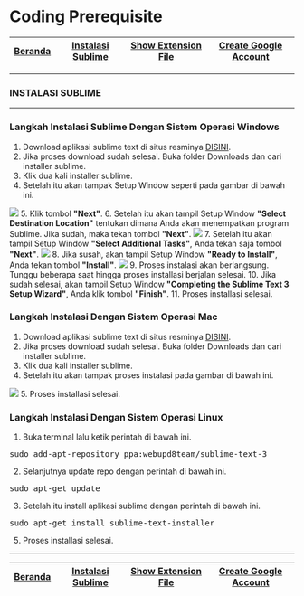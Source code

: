 # Coding Prerequisite

| [Beranda][0] | [Instalasi Sublime][1] | [Show Extension File][2] | [Create Google Account][3] 
|:---------:|:--------------:|:--------------:|:--------------:|

---

### INSTALASI SUBLIME

---

### Langkah Instalasi Sublime Dengan Sistem Operasi Windows

1. Download aplikasi sublime text di situs resminya [DISINI](https://www.sublimetext.com/3).
2. Jika proses download sudah selesai. Buka folder Downloads dan cari installer sublime.
3. Klik dua kali installer sublime.
4. Setelah itu akan tampak Setup Window seperti pada gambar di bawah ini.
<img src="https://deferon.com/wp-content/uploads/2016/12/Screenshot-21.png">
5. Klik tombol <b>"Next"</b>.
6. Setelah itu akan tampil Setup Window <b>"Select Destination Location"</b> tentukan dimana Anda akan menempatkan program Sublime. Jika sudah, maka tekan tombol <b>"Next"</b>.
<img src="https://deferon.com/wp-content/uploads/2016/12/Screenshot-22.png">
7. Setelah itu akan tampil Setup Window <b>"Select Additional Tasks"</b>, Anda tekan saja tombol <b>"Next"</b>.
<img src="https://deferon.com/wp-content/uploads/2016/12/Screenshot-23.png">
8. Jika susah, akan tampil Setup Window <b>"Ready to Install"</b>, Anda tekan tombol <b>"Install"</b>.
<img src="https://deferon.com/wp-content/uploads/2016/12/Screenshot-24.png">
9. Proses instalasi akan berlangsung. Tunggu beberapa saat hingga proses installasi berjalan selesai.
10. Jika sudah selesai, akan tampil Setup Window <b>"Completing the Sublime Text 3 Setup Wizard"</b>, Anda klik tombol <b>"Finish"</b>.
11. Proses installasi selesai.

### Langkah Instalasi Dengan Sistem Operasi Mac

1. Download aplikasi sublime text di situs resminya [DISINI](https://www.sublimetext.com/3).
2. Jika proses download sudah selesai. Buka folder Downloads dan cari installer sublime.
3. Klik dua kali installer sublime.
4. Setelah itu akan tampak proses instalasi pada gambar di bawah ini.
<img src="https://scontent-sin6-2.xx.fbcdn.net/v/t1.0-9/23172697_10211156038164873_524708567274694375_n.jpg?oh=efb826c329be98550bd4f7b713a16183&oe=5AA3B792">
5. Proses installasi selesai.

### Langkah Instalasi Dengan Sistem Operasi Linux

1. Buka terminal lalu ketik perintah di bawah ini.
<pre>sudo add-apt-repository ppa:webupd8team/sublime-text-3</pre>
2. Selanjutnya update repo dengan perintah di bawah ini.
<pre>sudo apt-get update</pre>
3. Setelah itu install aplikasi sublime dengan perintah di bawah ini.
<pre>sudo apt-get install sublime-text-installer</pre>
5. Proses installasi selesai.
---

| [Beranda][0] | [Instalasi Sublime][1] | [Show Extension File][2] | [Create Google Account][3] 
|:---------:|:--------------:|:--------------:|:--------------:|

[0]: README.md "Beranda"
[1]: instalasi-sublime.md "Instalasi Sublime"
[2]: show-extension-file.md "Show Extension File"
[3]: create-google-account.md "Create Google Account"
